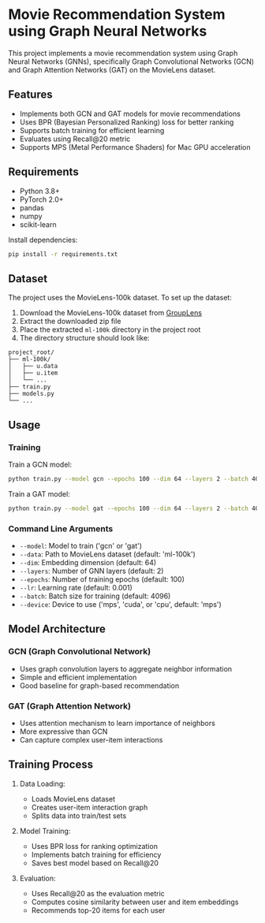 # Movie Recommendation System using Graph Neural Networks

This project implements a movie recommendation system using Graph Neural Networks (GNNs), specifically Graph Convolutional Networks (GCN) and Graph Attention Networks (GAT) on the MovieLens dataset.

## Features

- Implements both GCN and GAT models for movie recommendations
- Uses BPR (Bayesian Personalized Ranking) loss for better ranking
- Supports batch training for efficient learning
- Evaluates using Recall@20 metric
- Supports MPS (Metal Performance Shaders) for Mac GPU acceleration

## Requirements

- Python 3.8+
- PyTorch 2.0+
- pandas
- numpy
- scikit-learn

Install dependencies:
```bash
pip install -r requirements.txt
```

## Dataset

The project uses the MovieLens-100k dataset. To set up the dataset:

1. Download the MovieLens-100k dataset from [GroupLens](https://grouplens.org/datasets/movielens/100k/)
2. Extract the downloaded zip file
3. Place the extracted `ml-100k` directory in the project root
4. The directory structure should look like:
```
project_root/
├── ml-100k/
│   ├── u.data
│   ├── u.item
│   └── ...
├── train.py
├── models.py
└── ...
```

## Usage

### Training

Train a GCN model:
```bash
python train.py --model gcn --epochs 100 --dim 64 --layers 2 --batch 4096
```

Train a GAT model:
```bash
python train.py --model gat --epochs 100 --dim 64 --layers 2 --batch 4096
```

### Command Line Arguments

- `--model`: Model to train ('gcn' or 'gat')
- `--data`: Path to MovieLens dataset (default: 'ml-100k')
- `--dim`: Embedding dimension (default: 64)
- `--layers`: Number of GNN layers (default: 2)
- `--epochs`: Number of training epochs (default: 100)
- `--lr`: Learning rate (default: 0.001)
- `--batch`: Batch size for training (default: 4096)
- `--device`: Device to use ('mps', 'cuda', or 'cpu', default: 'mps')

## Model Architecture

### GCN (Graph Convolutional Network)
- Uses graph convolution layers to aggregate neighbor information
- Simple and efficient implementation
- Good baseline for graph-based recommendation

### GAT (Graph Attention Network)
- Uses attention mechanism to learn importance of neighbors
- More expressive than GCN
- Can capture complex user-item interactions

## Training Process

1. Data Loading:
   - Loads MovieLens dataset
   - Creates user-item interaction graph
   - Splits data into train/test sets

2. Model Training:
   - Uses BPR loss for ranking optimization
   - Implements batch training for efficiency
   - Saves best model based on Recall@20

3. Evaluation:
   - Uses Recall@20 as the evaluation metric
   - Computes cosine similarity between user and item embeddings
   - Recommends top-20 items for each user